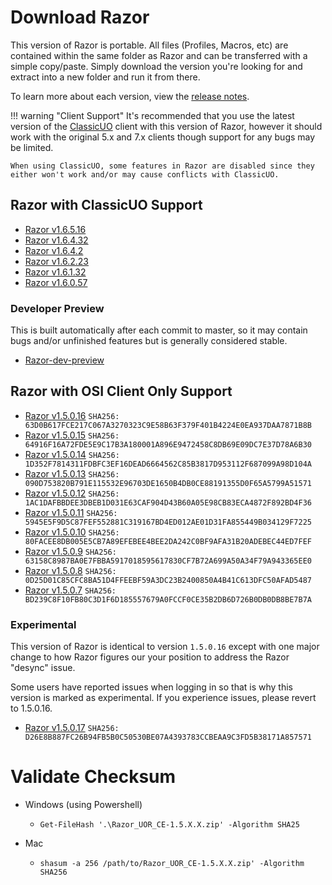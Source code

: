 # Download Razor

This version of Razor is portable. All files (Profiles, Macros, etc) are contained within the same folder as Razor and can be transferred with a simple copy/paste. Simply download the version you're looking for and extract into a new folder and run it from there.

To learn more about each version, view the [release notes](releasenotes.md).

!!! warning "Client Support"
    It's recommended that you use the latest version of the [ClassicUO](https://github.com/andreakarasho/ClassicUO) client with this version of Razor, however it should work with the original 5.x and 7.x clients though support for any bugs may be limited.

    When using ClassicUO, some features in Razor are disabled since they either won't work and/or may cause conflicts with ClassicUO.

## Razor with ClassicUO Support

* [Razor v1.6.5.16](https://github.com/markdwags/Razor/releases/tag/v1.6.5.16)
* [Razor v1.6.4.32](https://github.com/markdwags/Razor/releases/tag/v1.6.4.32)
* [Razor v1.6.4.2](https://github.com/markdwags/Razor/releases/tag/v1.6.4.2)
* [Razor v1.6.2.23](https://github.com/markdwags/Razor/releases/tag/1.6.2.23)
* [Razor v1.6.1.32](https://github.com/markdwags/Razor/releases/tag/v1.6.1.32)
* [Razor v1.6.0.57](https://github.com/markdwags/Razor/releases/tag/v1.6.0.57)

### Developer Preview

This is built automatically after each commit to master, so it may contain bugs and/or unfinished features but is generally considered stable.

* [Razor-dev-preview](https://github.com/markdwags/Razor/releases/tag/Razor-dev-preview)  

## Razor with OSI Client Only Support

* [Razor v1.5.0.16](http://www.uor-razor.com/Razor_UOR_CE-1.5.0.16.zip) `SHA256: 63D0B617FCE217C067A3270323C9E58B63F379F401B4224E0EA937DAA7871B8B`
* [Razor v1.5.0.15](http://www.uor-razor.com/Razor_UOR_CE-1.5.0.15.zip) `SHA256: 64916F16A72FDE5E9C17B3A180001A896E9472458C8DB69E09DC7E37D78A6B30`
* [Razor v1.5.0.14](http://www.uor-razor.com/Razor_UOR_CE-1.5.0.14.zip) `SHA256: 1D352F7814311FDBFC3EF16DEAD6664562C85B3817D953112F687099A98D104A`
* [Razor v1.5.0.13](http://www.uor-razor.com/Razor_UOR_CE-1.5.0.13.zip) `SHA256: 090D753820B791E115532E96703DE1650B4DB0CE88191355D0F65A5799A51571`
* [Razor v1.5.0.12](http://www.uor-razor.com/Razor_UOR_CE-1.5.0.12.zip) `SHA256: 1AC1DAFBBDEE3DBEB1D031E63CAF904D43B60A05E98CB83ECA4872F892BD4F36`
* [Razor v1.5.0.11](http://www.uor-razor.com/Razor_UOR_CE-1.5.0.11.zip) `SHA256: 5945E5F9D5C87FEF552881C319167BD4ED012AE01D31FA855449B034129F7225`
* [Razor v1.5.0.10](http://www.uor-razor.com/Razor_UOR_CE-1.5.0.10.zip) `SHA256: 80FACEE8DB005E5CB7A89EFEBEE4BEE2DA242C0BF9AFA31B20ADEBEC44ED7FEF`
* [Razor v1.5.0.9](http://www.uor-razor.com/Razor_UOR_CE-1.5.0.9.zip) `SHA256: 63158C8987BA0E7FBBA5917018595617830CF7B72A699A50A34F79A943365EE0`
* [Razor v1.5.0.8](http://www.uor-razor.com/Razor_UOR_CE-1.5.0.8.zip) `SHA256: 0D25D01C85CFC8BA51D4FFEEBF59A3DC23B2400850A4B41C613DFC50AFAD5487`
* [Razor v1.5.0.7](http://www.uor-razor.com/Razor_UOR_CE-1.5.0.7.zip) `SHA256: BD239C8F10FB80C3D1F6D185557679A0FCCF0CE35B2DB6D726B0DB0DB8BE7B7A`

### Experimental

This version of Razor is identical to version `1.5.0.16` except with one major change to how Razor figures our your position to address the Razor "desync" issue.

Some users have reported issues when logging in so that is why this version is marked as experimental. If you experience issues, please revert to 1.5.0.16.

* [Razor v1.5.0.17](http://www.uor-razor.com/Razor_UOR_CE-1.5.0.17.zip) `SHA256: D26E8B887FC26B94FB5B0C50530BE07A4393783CCBEAA9C3FD5B38171A857571`

# Validate Checksum

* Windows (using Powershell)
    - `Get-FileHash '.\Razor_UOR_CE-1.5.X.X.zip' -Algorithm SHA25`

* Mac
    - `shasum -a 256 /path/to/Razor_UOR_CE-1.5.X.X.zip' -Algorithm SHA256`
